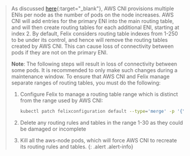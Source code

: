 > As discussed [here](https://docs.aws.amazon.com/eks/latest/userguide/pod-networking.html){:target="_blank"}, AWS CNI provisions multiple ENIs per node as the number of pods on the node increases.
> AWS CNI will add entries for the primary ENI into the main routing table, and will then create routing tables for each additional ENI, starting at index 2.
> By default, Felix considers routing table indexes from 1-250 to be under its control, and hence will remove the routing tables created by AWS CNI. This can cause loss of connectivity between pods if they are not on the primary ENI.
> 
> **Note**: The following steps will result in loss of connectivity between some pods. It is recommended to only make such changes during a maintenance window.
> To ensure that AWS CNI and Felix manage separate ranges of routing tables, you must do the following:
> 
> 1. Configure Felix to manage a routing table range which is distinct from the range used by AWS CNI:
>     ```bash
>     kubectl patch felixconfiguration default --type='merge' -p '{"spec": {"routeTableRange":{"min": 31, "max": 250}}}'
>     ````
>
> 1. Delete any routing rules and tables in the range 1-30 as they could be damaged or incomplete
> 
> 1. Kill all the aws-node pods, which will force AWS CNI to recreate its routing rules and tables.
{: .alert .alert-info}
